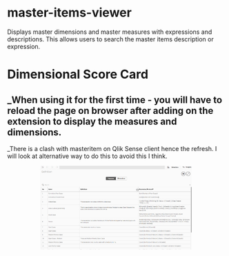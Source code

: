 # master-items-viewer
Displays master dimensions and master measures with expressions and descriptions. This allows users to search the master items description or expression.

# Dimensional Score Card
## _When using it for the first time - you will have to reload the page on browser after adding on the extension to display the measures and dimensions.
_There is a clash with masteritem on Qlik Sense client hence the refresh. I will look at alternative way to do this to avoid this I think.
<p align="center">
  <img width="70%" alt="Master Items Viewer" src="https://github.com/kabir-rab/master-items-viewer/blob/master/lib/img/master-items-viewer-new.gif">
</p>
